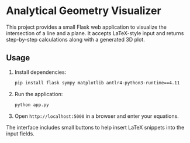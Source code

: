 # Analytical Geometry Visualizer

This project provides a small Flask web application to visualize the intersection of a line and a plane. It accepts LaTeX-style input and returns step-by-step calculations along with a generated 3D plot.

## Usage

1. Install dependencies:
   ```bash
   pip install flask sympy matplotlib antlr4-python3-runtime==4.11
   ```
2. Run the application:
   ```bash
   python app.py
   ```
3. Open `http://localhost:5000` in a browser and enter your equations.

The interface includes small buttons to help insert LaTeX snippets into the input fields.
